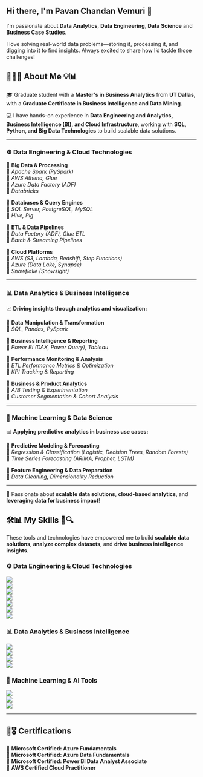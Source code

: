 ## Hi there, I'm Pavan Chandan Vemuri 👋

I'm passionate about __Data Analytics__, __Data Engineering__, __Data Science__ and __Business Case Studies__. 

I love solving real-world data problems—storing it, processing it, and digging into it to find insights. Always excited to share how I’d tackle those challenges!

## 👨‍🎓🚀 About Me 💡📊  

🎓 Graduate student with a **Master's in Business Analytics** from **UT Dallas**, with a **Graduate Certificate in Business Intelligence and Data Mining**.  

💻 I have hands-on experience in **Data Engineering and Analytics, Business Intelligence (BI), and Cloud Infrastructure**, working with **SQL, Python, and Big Data Technologies** to build scalable data solutions.  

---

### ⚙️ Data Engineering & Cloud Technologies  
🔹 **Big Data & Processing**  
🔸 *Apache Spark (PySpark)*  
🔸 *AWS Athena, Glue*  
🔸 *Azure Data Factory (ADF)*  
🔸 *Databricks*  

🔹 **Databases & Query Engines**  
🔸 *SQL Server, PostgreSQL, MySQL*  
🔸 *Hive, Pig*  

🔹 **ETL & Data Pipelines**  
🔸 *Data Factory (ADF), Glue ETL*  
🔸 *Batch & Streaming Pipelines*  

🔹 **Cloud Platforms**  
🔸 *AWS (S3, Lambda, Redshift, Step Functions)*  
🔸 *Azure (Data Lake, Synapse)*  
🔸 *Snowflake (Snowsight)* 

---

### 📊 Data Analytics & Business Intelligence  
📈 **Driving insights through analytics and visualization:**  

🔹 **Data Manipulation & Transformation**  
🔸 *SQL, Pandas, PySpark*  

🔹 **Business Intelligence & Reporting**  
🔸 *Power BI (DAX, Power Query), Tableau*  

🔹 **Performance Monitoring & Analysis**  
🔸 *ETL Performance Metrics & Optimization*  
🔸 *KPI Tracking & Reporting*  

🔹 **Business & Product Analytics**  
🔸 *A/B Testing & Experimentation*  
🔸 *Customer Segmentation & Cohort Analysis*  

---

### 🤖 Machine Learning & Data Science  
📊 **Applying predictive analytics in business use cases:**  

🔹 **Predictive Modeling & Forecasting**  
🔸 *Regression & Classification (Logistic, Decision Trees, Random Forests)*  
🔸 *Time Series Forecasting (ARIMA, Prophet, LSTM)*  

🔹 **Feature Engineering & Data Preparation**  
🔸 *Data Cleaning, Dimensionality Reduction*    

---

🚀 Passionate about **scalable data solutions**, **cloud-based analytics**, and **leveraging data for business impact**!  


## 🛠️📊 My Skills 🚀🔍  

These tools and technologies have empowered me to build **scalable data solutions**, **analyze complex datasets**, and **drive business intelligence insights**.  

### ⚙️ Data Engineering & Cloud Technologies  
[![](https://img.shields.io/badge/PySpark-FF6F00?style=for-the-badge&logo=apache-spark&logoColor=white)](https://spark.apache.org)  
[![](https://img.shields.io/badge/AWS-232F3E?style=for-the-badge&logo=amazon-aws&logoColor=white)](https://aws.amazon.com)  
[![](https://img.shields.io/badge/Azure-0078D4?style=for-the-badge&logo=microsoft-azure&logoColor=white)](https://azure.microsoft.com)  
[![](https://img.shields.io/badge/Azure%20Data%20Factory-0078D4?style=for-the-badge&logo=microsoft-azure&logoColor=white)](https://azure.microsoft.com/en-us/products/data-factory)  
[![](https://img.shields.io/badge/Databricks-FC4C02?style=for-the-badge&logo=databricks&logoColor=white)](https://databricks.com)  
[![](https://img.shields.io/badge/SQL-CC2927?style=for-the-badge&logo=microsoft-sql-server&logoColor=white)](https://www.microsoft.com/en-us/sql-server)  
[![](https://img.shields.io/badge/PostgreSQL-336791?style=for-the-badge&logo=postgresql&logoColor=white)](https://www.postgresql.org)  

### 📊 Data Analytics & Business Intelligence  
[![](https://img.shields.io/badge/Pandas-150458?style=for-the-badge&logo=pandas&logoColor=white)](https://pandas.pydata.org)  
[![](https://img.shields.io/badge/Power%20BI-F2C811?style=for-the-badge&logo=power-bi&logoColor=white)](https://powerbi.microsoft.com)  
[![](https://img.shields.io/badge/Tableau-E97627?style=for-the-badge&logo=tableau&logoColor=white)](https://www.tableau.com)  
[![](https://img.shields.io/badge/Excel-217346?style=for-the-badge&logo=microsoft-excel&logoColor=white)](https://www.microsoft.com/en-us/microsoft-365/excel)  

### 🤖 Machine Learning & AI Tools  
[![](https://img.shields.io/badge/OpenAI%20API-412991?style=for-the-badge&logo=openai&logoColor=white)](https://openai.com)  
[![](https://img.shields.io/badge/LangChain-FF6F00?style=for-the-badge&logo=langchain&logoColor=white)](https://www.langchain.com)  
[![](https://img.shields.io/badge/RAG-0078D4?style=for-the-badge&logo=microsoft-azure&logoColor=white)](https://www.microsoft.com/en-us/ai)  

---

## 📜🎖️ Certifications  

🔹 **Microsoft Certified: Azure Fundamentals**  
🔹 **Microsoft Certified: Azure Data Fundamentals**  
🔹 **Microsoft Certified: Power BI Data Analyst Associate**  
🔹 **AWS Certified Cloud Practitioner**  


